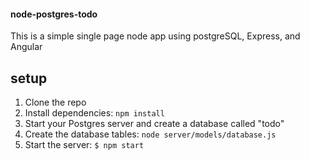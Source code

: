 #### node-postgres-todo

This is a simple single page node app using postgreSQL, Express, and Angular

## setup

1. Clone the repo
1. Install dependencies: `npm install`
1. Start your Postgres server and create a database called "todo"
1. Create the database tables: `node server/models/database.js`
1. Start the server: `$ npm start`
